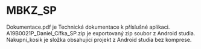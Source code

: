 # MBKZ_SP
Dokumentace.pdf je Technická dokumentace k příslušné aplikaci.
A19B0021P_Daniel_Cífka_SP.zip je exportovaný zip soubor z Android studia.
Nakupni_kosik je složka obsahující projekt z Android studia bez komprese.
